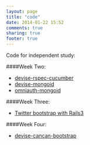 ```yaml
---
layout: page
title: "code"
date: 2014-01-22 15:52
comments: true
sharing: true
footer: true
---
```



Code for independent study:

####Week Two:
* [devise-rspec-cucumber](https://github.com/psoshnin/cs350-week-two-devise-rspec-cucumber)
* [devise-mongoid](https://github.com/psoshnin/cs350-week-two-devise-mongoid)
* [omniauth-mongoid](https://github.com/psoshnin/cs350-week-two-onmiauth-mongoid)

####Week Three:
* [Twitter bootstrap with Rails3](https://github.com/psoshnin/cs350-week-three-rails-bootstrap)

####Week Four:
* [devise-cancan-bootstrap](https://github.com/psoshnin/cs250-week-four-devise-cancan-bootstrap-rails3)



